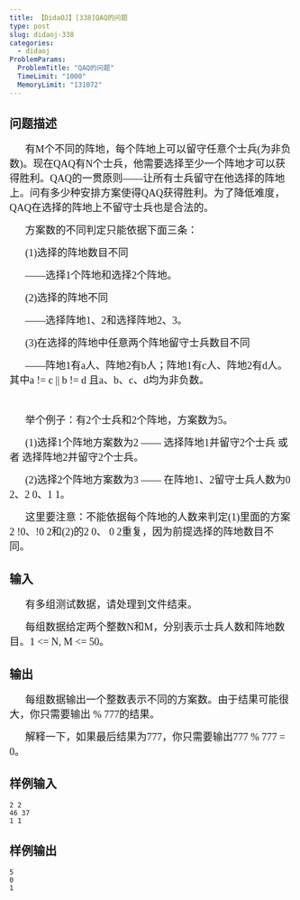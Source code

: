 ```yaml
---
title: 【DidaOJ】[338]QAQ的问题
type: post
slug: didaoj-338
categories:
  - didaoj
ProblemParams:
  ProblemTitle: "QAQ的问题"
  TimeLimit: "1000"
  MemoryLimit: "131072"
---
```


## 问题描述

<p style="text-indent:2em;">
	<span style="font-size:18px;font-family:'Microsoft YaHei';">有M个不同的阵地，每个阵地上可以留守任意个士兵(为非负数)。现在QAQ有N个士兵，他需要选择至少一个阵地才可以获得胜利。QAQ的一贯原则——让所有士兵留守在他选择的阵地上。问有多少种安排方案使得QAQ获得胜利。为了降低难度，QAQ在选择的阵地上不留守士兵也是合法的。</span> 
</p>
<p style="text-indent:2em;">
	<span style="font-size:18px;font-family:'Microsoft YaHei';">方案数的不同判定只能依据下面三条：</span> 
</p>
<p style="text-indent:2em;">
	<span style="font-size:18px;font-family:'Microsoft YaHei';">(1)选择的阵地数目不同</span> 
</p>
<p style="text-indent:2em;">
	<span style="font-size:18px;font-family:'Microsoft YaHei';">——选择1个阵地和选择2个阵地。</span> 
</p>
<p style="text-indent:2em;">
	<span style="font-size:18px;font-family:'Microsoft YaHei';">(2)选择的阵地不同</span> 
</p>
<p style="text-indent:2em;">
	<span style="font-size:18px;font-family:'Microsoft YaHei';">——选择阵地1、2和选择阵地2、3。</span> 
</p>
<p style="text-indent:2em;">
	<span style="font-size:18px;font-family:'Microsoft YaHei';">(3)在选择的阵地中任意两个阵地留守士兵数目不同</span> 
</p>
<p style="text-indent:2em;">
	<span style="font-size:18px;font-family:'Microsoft YaHei';">——阵地1有a人、阵地2有b人；阵地1有c人、阵地2有d人。其中a != c || b != d 且a、b、c、d均为非负数。</span> 
</p>
<p style="text-indent:2em;">
	<br />
</p>
<p style="text-indent:2em;">
	<span style="font-size:18px;font-family:'Microsoft YaHei';">举个例子：有2个士兵和2个阵地，方案数为5。</span> 
</p>
<p style="text-indent:2em;">
	<span style="font-size:18px;font-family:'Microsoft YaHei';">(1)选择1个阵地方案数为2 —— 选择阵地1并留守2个士兵 或者 选择阵地2并留守2个士兵。</span> 
</p>
<p style="text-indent:2em;">
	<span style="font-size:18px;font-family:'Microsoft YaHei';">(2)选择2个阵地方案数为3 —— 在阵地1、2留守士兵人数为0 2、2 0、1 1。</span> 
</p>
<p style="text-indent:2em;">
	<span style="font-size:18px;font-family:'Microsoft YaHei';">这里要注意：不能依据每个阵地的人数来判定(1)里面的方案2 !0、!0 2和(2)的2 0、 0 2重复，因为前提选择的阵地数目不同。</span> 
</p>

## 输入

<p style="text-indent:2em;">
	<span style="font-size:18px;font-family:'Microsoft YaHei';">有多组测试数据，请处理到文件结束。</span> 
</p>
<p style="text-indent:2em;">
	<span style="font-size:18px;font-family:'Microsoft YaHei';">每组数据给定两个整数N和M，分别表示士兵人数和阵地数目。1 &lt;= N, M &lt;= 50。</span> 
</p>

## 输出

<p style="text-indent:2em;">
	<span style="font-size:18px;font-family:'Microsoft YaHei';">每组数据输出一个整数表示不同的方案数。由于结果可能很大，你只需要输出 % 777的结果。</span> 
</p>
<p style="text-indent:2em;">
	<span style="font-size:18px;font-family:'Microsoft YaHei';">解释一下，如果最后结果为777，你只需要输出777 % 777 = 0。</span> 
</p>

## 样例输入

```
2 2
46 37
1 1

```

## 样例输出

```
5
0
1

```
